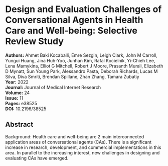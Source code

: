 # Design and Evaluation Challenges of Conversational Agents in Health Care and Well-being: Selective Review Study

**Authors:** Ahmet Baki Kocaballi, Emre Sezgin, Leigh Clark, John M Carroll, Yungui Huang, Jina Huh-Yoo, Junhan Kim, Rafal Kocielnik, Yi-Chieh Lee, Lena Mamykina, Elliot G Mitchell, Robert J Moore, Prasanth Murali, Elizabeth D Mynatt, Sun Young Park, Alessandro Pasta, Deborah Richards, Lucas M Silva, Diva Smriti, Brendan Spillane, Zhan Zhang, Tamara Zubatiy  
**Year:** 2022  
**Journal:** Journal of Medical Internet Research  
**Volume:** 24  
**Issue:** 11  
**Pages:** e38525  
**DOI:** 10.2196/38525  

## Abstract
Background: Health care and well-being are 2 main interconnected application areas of conversational agents (CAs). There is a significant increase in research, development, and commercial implementations in this area. In parallel to the increasing interest, new challenges in designing and evaluating CAs have emerged.

